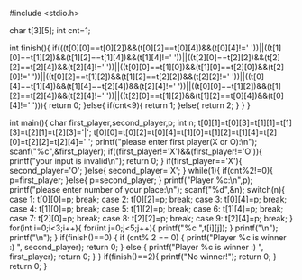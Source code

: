 #include <stdio.h>

char t[3][5];
int cnt=1;

int finish(){
    if(((t[0][0]==t[0][2])&&(t[0][2]==t[0][4])&&(t[0][4]!=' '))||((t[1][0]==t[1][2])&&(t[1][2]==t[1][4])&&(t[1][4]!=' '))||((t[2][0]==t[2][2])&&(t[2][2]==t[2][4])&&(t[2][4]!=' '))||((t[0][0]==t[1][0])&&(t[1][0]==t[2][0])&&(t[2][0]!=' '))||((t[0][2]==t[1][2])&&(t[1][2]==t[2][2])&&(t[2][2]!=' '))||((t[0][4]==t[1][4])&&(t[1][4]==t[2][4])&&(t[2][4]!=' '))||((t[0][0]==t[1][2])&&(t[1][2]==t[2][4])&&(t[2][4]!=' '))||((t[2][0]==t[1][2])&&(t[1][2]==t[0][4])&&(t[0][4]!=' '))){
        return 0;
    }else{
        if(cnt<9){
            return 1;
        }else{
            return 2;
        }
    }
}

int main(){
    char first_player,second_player,p;
    int n;
    t[0][1]=t[0][3]=t[1][1]=t[1][3]=t[2][1]=t[2][3]='|';
    t[0][0]=t[0][2]=t[0][4]=t[1][0]=t[1][2]=t[1][4]=t[2][0]=t[2][2]=t[2][4]=' ';
    printf("please enter first player(X or O):\n");
    scanf("%c",&first_player);
    if((first_player!='X')&&(first_player!='O')){
        printf("your input is invalid\n");
        return 0;
    }
    if(first_player=='X'){
        second_player='O';
    }else{
        second_player='X';
    }
	 while(1){
        if(cnt%2!=0){
            p=first_player;
        }else{
            p=second_player;
        }
        printf("Player %c:\n",p);
        printf("please enter number of your place:\n");
        scanf("%d",&n);
        switch(n){
            case 1:
                t[0][0]=p;
                break;
            case 2:
                t[0][2]=p;
                break;
            case 3:
                t[0][4]=p;
                break;
            case 4:
                t[1][0]=p;
                break;
            case 5:
                t[1][2]=p;
                break;
            case 6:
                t[1][4]=p;
                break;
            case 7:
                t[2][0]=p;
                break;
            case 8:
                t[2][2]=p;
                break;
            case 9:
                t[2][4]=p;
                break;
        }
		for(int i=0;i<3;i++){
            for(int j=0;j<5;j++){
                printf("%c ",t[i][j]);
            }
            printf("\n");
            printf("\n");
        }
		if(finish()==0) {
            if (cnt% 2 == 0) {
                printf("Player %c is winner :) ", second_player);
                return 0;
            } else {
                printf("Player %c is winner :) ", first_player);
                return 0;
            }
        }
        if(finish()==2){
            printf("No winner!");
            return 0;
        }
	return 0;
}